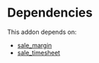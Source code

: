 # Dependencies

This addon depends on:

- [sale_margin](../../odoo-bringout-oca-ocb-sale_margin)
- [sale_timesheet](../../odoo-bringout-oca-ocb-sale_timesheet)
